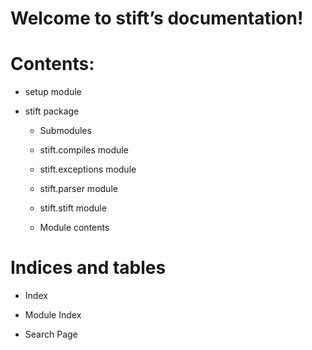 <!-- stift documentation master file, created by
sphinx-quickstart on Thu Dec 23 03:44:10 2021.
You can adapt this file completely to your liking, but it should at least
contain the root `toctree` directive. -->
# Welcome to stift’s documentation!

# Contents:


* setup module


* stift package


    * Submodules


    * stift.compiles module


    * stift.exceptions module


    * stift.parser module


    * stift.stift module


    * Module contents


# Indices and tables


* Index


* Module Index


* Search Page
